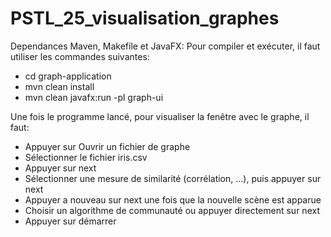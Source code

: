# PSTL_25_visualisation_graphes

Dependances Maven, Makefile et JavaFX:
Pour compiler et exécuter, il faut utiliser les commandes suivantes:
- cd graph-application
- mvn clean install
- mvn clean javafx:run -pl graph-ui

Une fois le programme lancé, pour visualiser la fenêtre avec le graphe, il faut:
- Appuyer sur Ouvrir un fichier de graphe
- Sélectionner le fichier iris.csv
- Appuyer sur next
- Sélectionner une mesure de similarité (corrélation, ...), puis appuyer sur next
- Appuyer a nouveau sur next une fois que la nouvelle scène est apparue
- Choisir un algorithme de communauté ou appuyer directement sur next
- Appuyer sur démarrer

